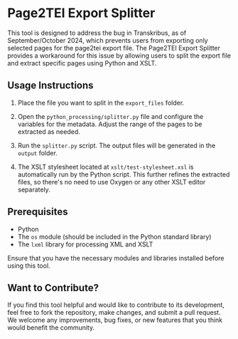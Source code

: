 # Page2TEI Export Splitter

This tool is designed to address the bug in Transkribus, as of September/October 2024, which prevents users from exporting only selected pages for the page2tei export file. The Page2TEI Export Splitter provides a workaround for this issue by allowing users to split the export file and extract specific pages using Python and XSLT.

## Usage Instructions

1. Place the file you want to split in the `export_files` folder.

2. Open the `python_processing/splitter.py` file and configure the variables for the metadata. Adjust the range of the pages to be extracted as needed.

3. Run the `splitter.py` script. The output files will be generated in the `output` folder.

4. The XSLT stylesheet located at `xslt/test-stylesheet.xsl` is automatically run by the Python script. This further refines the extracted files, so there's no need to use Oxygen or any other XSLT editor separately.

## Prerequisites

- Python
- The `os` module (should be included in the Python standard library)
- The `lxml` library for processing XML and XSLT

Ensure that you have the necessary modules and libraries installed before using this tool.

## Want to Contribute?

If you find this tool helpful and would like to contribute to its development, feel free to fork the repository, make changes, and submit a pull request. We welcome any improvements, bug fixes, or new features that you think would benefit the community.
